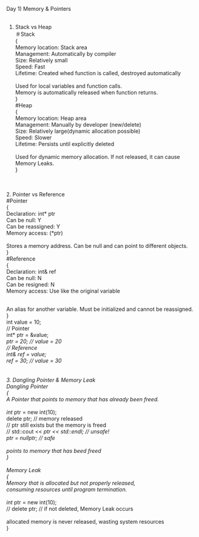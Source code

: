 Day 1) Memory & Pointers<br>
<br>
1. Stack vs Heap<br>
   ＃Stack<br>
   {<br>
   Memory location: Stack area<br>
   Management: Automatically by compiler<br>
   Size: Relatively small<br>
   Speed: Fast<br>
   Lifetime: Created whed function is called, destroyed automatically<br>
   <br>
   Used for local variables and function calls.<br>
   Memory is automatically released when function returns.<br>
   }<br>
   #Heap<br>
   {<br>
   Memory location: Heap area<br>
   Management: Manually by developer (new/delete)<br>
   Size: Relatively large(dynamic allocation possible)<br>
   Speed: Slower<br>
   Lifetime: Persists until explicitly deleted<br>
   <br>
   Used for dynamic memory allocation. If not released, it can cause Memory Leaks.<br>
   }<br>
   <br>
<br>
2. Pointer vs Reference<br>
   #Pointer<br>
   {<br>
   Declaration: int* ptr<br>
   Can be null: Y<br>
   Can be reassigned: Y<br>
   Memory access: (*ptr)<br>
   <br>
   Stores a memory address. Can be null and can point to different objects.<br>
   }<br>
   #Reference<br>
   {<br>
   Declaration: int& ref<br>
   Can be null: N<br>
   Can be resigned: N<br>
   Memory access: Use like the original variable<br><br>
   
   An alias for another variable. Must be initialized and cannot be reassigned.<br>
   }<br>
  int value = 10;<br>
  // Pointer<br>
  int* ptr = &value;<br>
  *ptr = 20; // value = 20<br>
  // Reference<br>
  int& ref = value;<br>
  ref = 30;  // value = 30<br>
<br><br>
3. Dangling Pointer & Memory Leak<br>
   Dangling Pointer<br>
   {<br>
   A Pointer that points to memory that has already been freed.<br>
   <br>
   int* ptr = new int(10);<br>
   delete ptr;    // memory released<br>
   // ptr still exists but the memory is freed<br>
   // std::cout << *ptr << std::endl;  // unsafe!<br>
   ptr = nullptr; // safe<br>
   <br>
   points to memory that has beed freed<br>
   }<br>
<br>
   Memory Leak<br>
   {<br>
   Memory that is allocated but not properly released,<br>
   consuming resources until program termination.<br>
   <br>
   int* ptr = new int(10);<br>
   // delete ptr; // if not deleted, Memory Leak occurs<br>
   <br>
   allocated memory is never released, wasting system resources<br>
   }<br>
